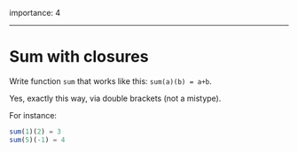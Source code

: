 importance: 4

---

# Sum with closures

Write function `sum` that works like this: `sum(a)(b) = a+b`.

Yes, exactly this way, via double brackets (not a mistype).

For instance:

```js
sum(1)(2) = 3
sum(5)(-1) = 4
```

